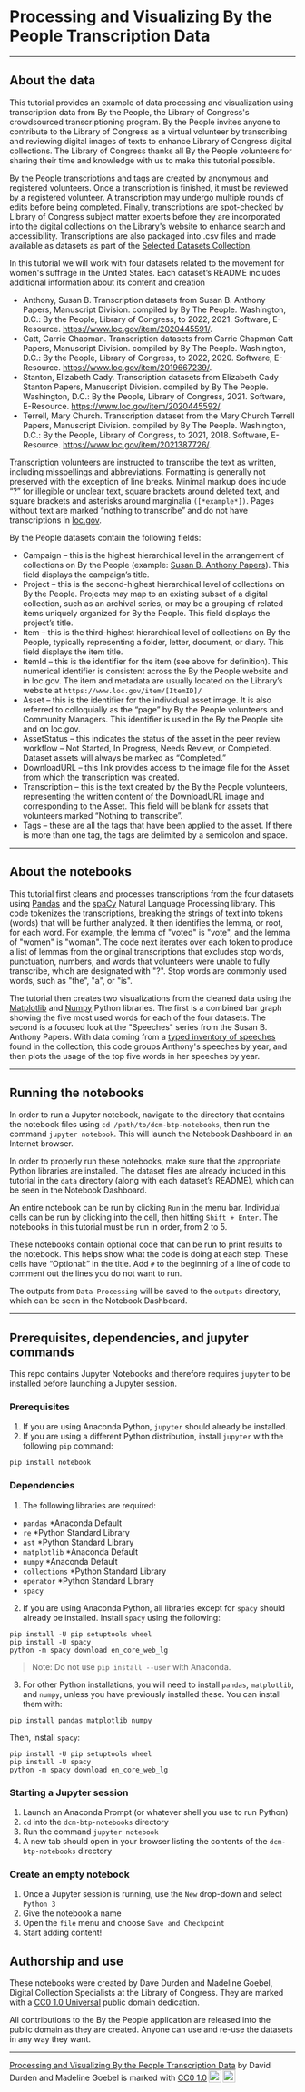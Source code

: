 # Processing and Visualizing By the People Transcription Data
---
## About the data
This tutorial provides an example of data processing and visualization using transcription data from By the People, the Library of Congress's crowdsourced transcriptioning program. By the People invites anyone to contribute to the Library of Congress as a virtual volunteer by transcribing and reviewing digital images of texts to enhance Library of Congress digital collections. The Library of Congress thanks all By the People volunteers for sharing their time and knowledge with us to make this tutorial possible. 

By the People transcriptions and tags are created by anonymous and registered volunteers. Once a transcription is finished, it must be reviewed by a registered volunteer. A transcription may undergo multiple rounds of edits before being completed. Finally, transcriptions are spot-checked by Library of Congress subject matter experts before they are incorporated into the digital collections on the Library's website to enhance search and accessibility. Transcriptions are also packaged into .csv files and made available as datasets as part of the [Selected Datasets Collection](https://www.loc.gov/collections/selected-datasets/).

In this tutorial we will work with four datasets related to the movement for women's suffrage in the United States. Each dataset’s README includes additional information about its content and creation
- Anthony, Susan B. Transcription datasets from Susan B. Anthony Papers, Manuscript Division. compiled by By The People. Washington, D.C.: By the People, Library of Congress, to 2022, 2021. Software, E-Resource. https://www.loc.gov/item/2020445591/.
- Catt, Carrie Chapman. Transcription datasets from Carrie Chapman Catt Papers, Manuscript Division. compiled by By The People. Washington, D.C.: By the People, Library of Congress, to 2022, 2020. Software, E-Resource. https://www.loc.gov/item/2019667239/.
- Stanton, Elizabeth Cady. Transcription datasets from Elizabeth Cady Stanton Papers, Manuscript Division. compiled by By The People. Washington, D.C.: By the People, Library of Congress, 2021. Software, E-Resource. https://www.loc.gov/item/2020445592/.
- Terrell, Mary Church. Transcription dataset from the Mary Church Terrell Papers, Manuscript Division. compiled by By The People. Washington, D.C.: By the People, Library of Congress, to 2021, 2018. Software, E-Resource. https://www.loc.gov/item/2021387726/.

Transcription volunteers are instructed to transcribe the text as written, including misspellings and abbreviations. Formatting is generally not preserved with the exception of line breaks. Minimal markup does include “?” for illegible or unclear text, square brackets around deleted text, and square brackets and asterisks around marginalia `([*example*])`. Pages without text are marked “nothing to transcribe” and do not have transcriptions in [loc.gov](https://www.loc.gov/).

By the People datasets contain the following fields:
- Campaign – this is the highest hierarchical level in the arrangement of collections on By the People (example: [Susan B. Anthony Papers](https://crowd.loc.gov/campaigns/susan-b-anthony-papers/)). This field displays the campaign’s title.
- Project – this is the second-highest hierarchical level of collections on By the People. Projects may map to an existing subset of a digital collection, such as an archival series, or may be a grouping of related items uniquely organized for By the People. This field displays the project’s title.
- Item – this is the third-highest hierarchical level of collections on By the People, typically representing a folder, letter, document, or diary. This field displays the item title. 
- ItemId – this is the identifier for the item (see above for definition). This numerical identifier is consistent across the By the People website and in loc.gov. The item and metadata are usually located on the Library’s website at `https://www.loc.gov/item/[ItemID]/`
- Asset – this is the identifier for the individual asset image. It is also referred to colloquially as the “page” by By the People volunteers and Community Managers. This identifier is used in the By the People site and on loc.gov. 
- AssetStatus – this indicates the status of the asset in the peer review workflow – Not Started, In Progress, Needs Review, or Completed. Dataset assets will always be marked as “Completed.” 
- DownloadURL – this link provides access to the image file for the Asset from which the transcription was created.
- Transcription – this is the text created by the By the People volunteers, representing the written content of the DownloadURL image and corresponding to the Asset. This field will be blank for assets that volunteers marked “Nothing to transcribe”.
- Tags – these are all the tags that have been applied to the asset. If there is more than one tag, the tags are delimited by a semicolon and space.

---

## About the notebooks
This tutorial first cleans and processes transcriptions from the four datasets using [Pandas](https://pandas.pydata.org/) and the [spaCy](https://spacy.io/) Natural Language Processing library. This code tokenizes the transcriptions, breaking the strings of text into tokens (words) that will be further analyzed. It then identifies the lemma, or root, for each word. For example, the lemma of "voted" is "vote", and the lemma of "women" is "woman". The code next iterates over each token to produce a list of lemmas from the original transcriptions that excludes stop words, punctuation, numbers, and words that volunteers were unable to fully transcribe, which are designated with "?". Stop words are commonly used words, such as "the", "a", or "is".

The tutorial then creates two visualizations from the cleaned data using the [Matplotlib](https://matplotlib.org/) and [Numpy](https://numpy.org/) Python libraries. The first is a combined bar graph showing the five most used words for each of the four datasets. The second is a focused look at the "Speeches" series from the Susan B. Anthony Papers. With data coming from a [typed inventory of speeches](http://hdl.loc.gov/loc.mss/ms997009.mss11049.036) found in the collection, this code groups Anthony's speeches by year, and then plots the usage of the top five words in her speeches by year.

---

## Running the notebooks
In order to run a Jupyter notebook, navigate to the directory that contains the notebook files using `cd /path/to/dcm-btp-notebooks`, then run the command `jupyter notebook`. This will launch the Notebook Dashboard in an Internet browser.

In order to properly run these notebooks, make sure that the appropriate Python libraries are installed. The dataset files are already included in this tutorial in the `data` directory (along with each dataset’s README), which can be seen in the Notebook Dashboard.

An entire notebook can be run by clicking `Run` in the menu bar. Individual cells can be run by clicking into the cell, then hitting `Shift + Enter`. The notebooks in this tutorial must be run in order, from 2 to 5.

These notebooks contain optional code that can be run to print results to the notebook. This helps show what the code is doing at each step. These cells have “Optional:” in the title. Add `#` to the beginning of a line of code to comment out the lines you do not want to run.

The outputs from `Data-Processing` will be saved to the `outputs` directory, which can be seen in the Notebook Dashboard.

---

## Prerequisites, dependencies, and jupyter commands
This repo contains Jupyter Notebooks and therefore requires `jupyter` to be installed before launching a Jupyter session.

### Prerequisites
1. If you are using Anaconda Python, `jupyter` should already be installed.
2. If you are using a different Python distribution, install `jupyter` with the following `pip` command:
```
pip install notebook
```

### Dependencies
1. The following libraries are required:
- `pandas` *Anaconda Default
- `re` *Python Standard Library
- `ast` *Python Standard Library
- `matplotlib` *Anaconda Default
- `numpy` *Anaconda Default
- `collections` *Python Standard Library
- `operator` *Python Standard Library
- `spacy`
2. If you are using Anaconda Python, all libraries except for `spacy` should already be installed. Install `spacy` using the following:
```
pip install -U pip setuptools wheel
pip install -U spacy
python -m spacy download en_core_web_lg
```
> Note: Do not use `pip install --user` with Anaconda.

3. For other Python installations, you will need to install `pandas`, `matplotlib`, and `numpy`, unless you have previously installed these. You can install them with:
```
pip install pandas matplotlib numpy
```
Then, install `spacy`:
```
pip install -U pip setuptools wheel
pip install -U spacy
python -m spacy download en_core_web_lg
```
### Starting a Jupyter session
1. Launch an Anaconda Prompt (or whatever shell you use to run Python)
2. `cd` into the `dcm-btp-notebooks` directory
3. Run the command `jupyter notebook`
4. A new tab should open in your browser listing the contents of the `dcm-btp-notebooks` directory

### Create an empty notebook
1. Once a Jupyter session is running, use the `New` drop-down and select `Python 3`
2. Give the notebook a name
3. Open the `file` menu and choose `Save and Checkpoint`
4. Start adding content!

## Authorship and use
These notebooks were created by Dave Durden and Madeline Goebel, Digital Collection Specialists at the Library of Congress. They are marked with a [CC0 1.0 Universal](https://creativecommons.org/publicdomain/zero/1.0/) public domain dedication.

All contributions to the By the People application are released into the public domain as they are created. Anyone can use and re-use the datasets in any way they want.

----

<p xmlns:cc="http://creativecommons.org/ns#" xmlns:dct="http://purl.org/dc/terms/"><a property="dct:title" rel="cc:attributionURL" href="https://github.com/LibraryOfCongress/btp-data/">Processing and Visualizing By the People Transcription Data</a> by <span property="cc:attributionName">David Durden and Madeline Goebel</span> is marked with <a href="http://creativecommons.org/publicdomain/zero/1.0?ref=chooser-v1" target="_blank" rel="license noopener noreferrer" style="display:inline-block;">CC0 1.0<img style="height:22px!important;margin-left:3px;vertical-align:text-bottom;" src="https://mirrors.creativecommons.org/presskit/icons/cc.svg?ref=chooser-v1"><img style="height:22px!important;margin-left:3px;vertical-align:text-bottom;" src="https://mirrors.creativecommons.org/presskit/icons/zero.svg?ref=chooser-v1"></a></p>
